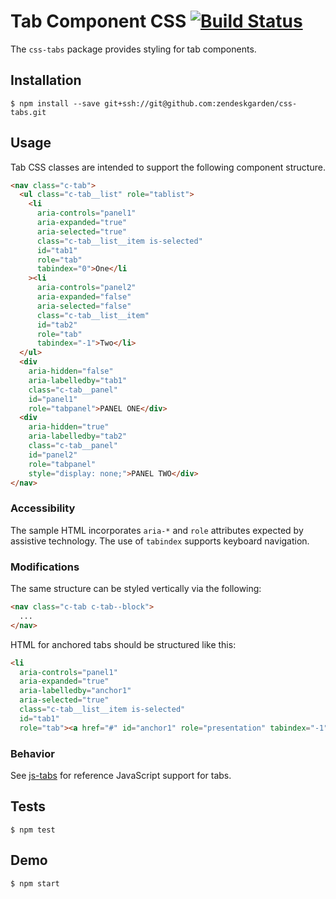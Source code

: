 # Tab Component CSS [![Build Status](https://travis-ci.com/zendeskgarden/css-tabs.svg?token=dDt9s6smCMgz269xNbpz&branch=master)](https://travis-ci.com/zendeskgarden/css-tabs)

The `css-tabs` package provides styling for tab components.

## Installation

    $ npm install --save git+ssh://git@github.com:zendeskgarden/css-tabs.git

## Usage

Tab CSS classes are intended to support the following component structure.

```html
<nav class="c-tab">
  <ul class="c-tab__list" role="tablist">
    <li
      aria-controls="panel1"
      aria-expanded="true"
      aria-selected="true"
      class="c-tab__list__item is-selected"
      id="tab1"
      role="tab"
      tabindex="0">One</li
    ><li
      aria-controls="panel2"
      aria-expanded="false"
      aria-selected="false"
      class="c-tab__list__item"
      id="tab2"
      role="tab"
      tabindex="-1">Two</li>
  </ul>
  <div
    aria-hidden="false"
    aria-labelledby="tab1"
    class="c-tab__panel"
    id="panel1"
    role="tabpanel">PANEL ONE</div>
  <div
    aria-hidden="true"
    aria-labelledby="tab2"
    class="c-tab__panel"
    id="panel2"
    role="tabpanel"
    style="display: none;">PANEL TWO</div>
</nav>
```

### Accessibility

The sample HTML incorporates `aria-*` and `role` attributes expected by
assistive technology. The use of `tabindex` supports keyboard
navigation.

### Modifications

The same structure can be styled vertically via the following:

```html
<nav class="c-tab c-tab--block">
  ...
</nav>
```

HTML for anchored tabs should be structured like this:

```html
<li
  aria-controls="panel1"
  aria-expanded="true"
  aria-labelledby="anchor1"
  aria-selected="true"
  class="c-tab__list__item is-selected"
  id="tab1"
  role="tab"><a href="#" id="anchor1" role="presentation" tabindex="-1">One</a></li>
```

### Behavior

See [js-tabs](https://github.com/zendeskgarden/js-tabs) for reference
JavaScript support for tabs.

## Tests

    $ npm test

## Demo

    $ npm start
